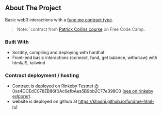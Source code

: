 <!-- ABOUT THE PROJECT -->
## About The Project

Basic web3 interactions with a [fund me contract type](https://github.com/khadni/hardhat-fund-me).

> Note: `contract from [Patrick Collins course](https://github.com/smartcontractkit/full-blockchain-solidity-course-js) on Free Code Camp.



### Built With

- Solidity, compiling and deploying with hardhat
- Front-end basic interactions (connect, fund, get balance, withdraw) with html/JS, tailwind

### Contract deployment / hosting

- Contract is deployed on Rinkeby Testnet @ 0xa4DCEdC078EB86f0Ac6efbAea5B9bb2C77e398C0 ([see on rinkeby exlporer](https://rinkeby.etherscan.io/address/0xa4DCEdC078EB86f0Ac6efbAea5B9bb2C77e398C0)).
- website is deployed on github at https://khadni.github.io/fundme-html-js/.
